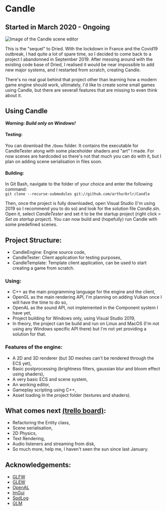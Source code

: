 # Candle
## Started in March 2020 - Ongoing

![Image of the Candle scene editor](https://www.abrlr.fr/res/candle_current.PNG)

This is the "sequel" to Dried. With the lockdown in France and the Covid19 outbreak, I had quite a lot of spare time, so I decided to come back to a project I abandonned in September 2019.
After messing around with the existing code base of Dried, I realised it would be near impossible to add new major systems, and I restarted from scratch, creating Candle.

There's no real goal behind that project other than learning how a modern game engine should work, ultimately, I'd like to create some small games using Candle, but there are severall features that are missing to even think about it.

## Using Candle
***Warning: Build only on Windows!***

#### Testing:
You can download the `/Demo` folder. It contains the executable for CandleTester along with some placeholder shaders and "art" I made. For now scenes are hardcoded so there's not that much you can do with it, but I plan on adding scene serialisation in files soon.

#### Building:

In Git Bash, navigate to the folder of your choice and enter the following command:<br>
`git clone --recurse-submodules git://github.com/arthurbrlr/Candle`

Then, once the project is fully downloaded, open Visual Studio (I'm using 2019 so I recommend you to do so) and look for the solution file *Candle.sln*. Open it, select *CandleTester* and set it to be the startup project (right click > *Set as startup project*). You can now build and (hopefully) run Candle with some predefined scenes.

## Project Structure:
- CandleEngine: Engine source code,
- CandleTester: Client application for testing purposes,
- CandleTemplate: Template client application, can be used to start creating a game from scratch.

### Using:
- C++ as the main programming language for the engine and the client,
- OpenGL as the main rendering API, I'm planning on adding Vulkan once I will have the time to do so,
- OpenAL as the sound API, not implemented in the Component system I have yet,
- Project building for Windows only, using Visual Studio 2019,
- In theory, the project can be build and run on Linux and MacOS (I'm not using any Windows specific API there) but I'm not yet providing a solution for that.

### Features of the engine:
- A 2D and 3D renderer (but 3D meshes can't be rendered through the ECS yet),
- Basic postprocessing (brightness filters, gaussian blur and bloom effect using shaders),
- A very basic ECS and scene system,
- An working editor,
- Gameplay scripting using C++,
- Asset loading in the project folder (textures and shaders).

## What comes next [(trello board)](https://trello.com/b/zaCBNTEl/candleengine):
- Refactoring the Entity class,
- Scene serialisation,
- 2D Physics,
- Text Rendering,
- Audio listeners and streaming from disk,
- So much more, help me, I haven't seen the sun since last January.

## Acknowledgements:
- [GLFW](https://www.glfw.org)
- [GLEW](http://glew.sourceforge.net)
- [OpenAL](https://www.openal.org)
- [ImGui](https://github.com/ocornut/imgui)
- [SpdLog](https://github.com/gabime/spdlog)
- [GLM](https://github.com/g-truc/glm)
